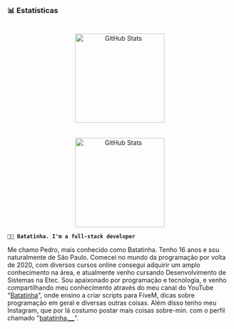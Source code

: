 ### 📊 Estatísticas

<div align="center">
  <img 
    alt="GitHub Stats" 
    height="200" 
    style="padding: 20px"
    src="https://github-readme-stats.vercel.app/api?username=Larissakich&show_icons=true&theme=tokyonight&include_all_commits=true&locale=pt-br" 
  />

  <img 
      alt="GitHub Stats" 
      height="200" 
      src="https://github-readme-stats.vercel.app/api/top-langs/?username=larissakich&theme=tokyonight&layout=compact&custom_title=Tecnologias&langs_count=9" 
  />
</div>




**`👨‍💻 Batatinha. I'm a full-stack developer`**


Me chamo Pedro, mais conhecido como Batatinha. Tenho 16 anos e sou naturalmente de São Paulo. Comecei no mundo da programação por volta de 2020, com diversos cursos online consegui adquirir um amplo conhecimento na área, e atualmente venho cursando Desenvolvimento de Sistemas na Etec. Sou apaixonado por programação e tecnologia, e venho compartilhando meu conhecimento através do meu canal do YouTube "[Batatinha](https://www.youtube.com/@batatinha0001)", onde ensino a criar scripts para FiveM, dicas sobre programação em geral e diversas outras coisas. Além disso tenho meu Instagram, que por lá costumo postar mais coisas sobre-min. com o perfil chamado "[batatinha.__](https://www.instagram.com/batatinha.__/)".
